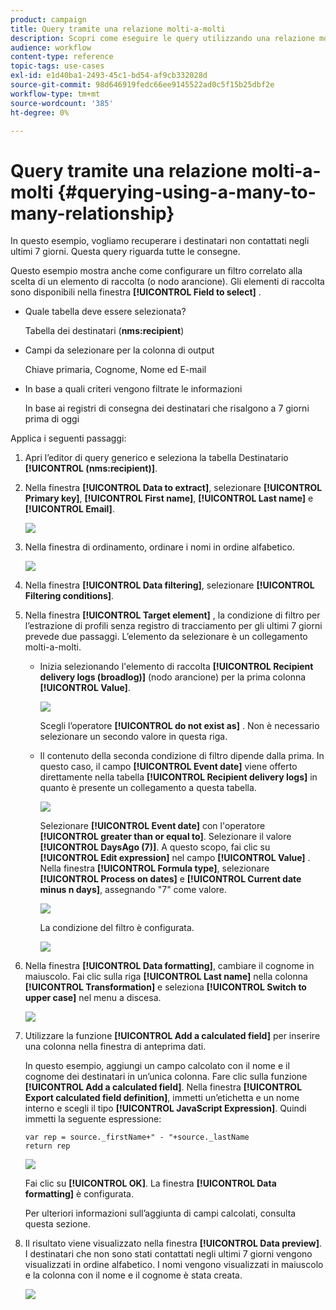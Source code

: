 ```yaml
---
product: campaign
title: Query tramite una relazione molti-a-molti
description: Scopri come eseguire le query utilizzando una relazione molti-a-molti
audience: workflow
content-type: reference
topic-tags: use-cases
exl-id: e1d40ba1-2493-45c1-bd54-af9cb332028d
source-git-commit: 98d646919fedc66ee9145522ad0c5f15b25dbf2e
workflow-type: tm+mt
source-wordcount: '385'
ht-degree: 0%

---
```


# Query tramite una relazione molti-a-molti {#querying-using-a-many-to-many-relationship}

In questo esempio, vogliamo recuperare i destinatari non contattati negli ultimi 7 giorni. Questa query riguarda tutte le consegne.

Questo esempio mostra anche come configurare un filtro correlato alla scelta di un elemento di raccolta (o nodo arancione). Gli elementi di raccolta sono disponibili nella finestra **[!UICONTROL Field to select]** .

* Quale tabella deve essere selezionata?

   Tabella dei destinatari (**nms:recipient**)

* Campi da selezionare per la colonna di output

   Chiave primaria, Cognome, Nome ed E-mail

* In base a quali criteri vengono filtrate le informazioni

   In base ai registri di consegna dei destinatari che risalgono a 7 giorni prima di oggi

Applica i seguenti passaggi:

1. Apri l’editor di query generico e seleziona la tabella Destinatario **[!UICONTROL (nms:recipient)]**.
1. Nella finestra **[!UICONTROL Data to extract]**, selezionare **[!UICONTROL Primary key]**, **[!UICONTROL First name]**, **[!UICONTROL Last name]** e **[!UICONTROL Email]**.

   ![](assets/query_editor_nveau_33.png)

1. Nella finestra di ordinamento, ordinare i nomi in ordine alfabetico.

   ![](assets/query_editor_nveau_34.png)

1. Nella finestra **[!UICONTROL Data filtering]**, selezionare **[!UICONTROL Filtering conditions]**.
1. Nella finestra **[!UICONTROL Target element]** , la condizione di filtro per l’estrazione di profili senza registro di tracciamento per gli ultimi 7 giorni prevede due passaggi. L’elemento da selezionare è un collegamento molti-a-molti.

   * Inizia selezionando l&#39;elemento di raccolta **[!UICONTROL Recipient delivery logs (broadlog)]** (nodo arancione) per la prima colonna **[!UICONTROL Value]**.

      ![](assets/query_editor_nveau_67.png)

      Scegli l’operatore **[!UICONTROL do not exist as]** . Non è necessario selezionare un secondo valore in questa riga.

   * Il contenuto della seconda condizione di filtro dipende dalla prima. In questo caso, il campo **[!UICONTROL Event date]** viene offerto direttamente nella tabella **[!UICONTROL Recipient delivery logs]** in quanto è presente un collegamento a questa tabella.

      ![](assets/query_editor_nveau_36.png)

      Selezionare **[!UICONTROL Event date]** con l&#39;operatore **[!UICONTROL greater than or equal to]**. Selezionare il valore **[!UICONTROL DaysAgo (7)]**. A questo scopo, fai clic su **[!UICONTROL Edit expression]** nel campo **[!UICONTROL Value]** . Nella finestra **[!UICONTROL Formula type]**, selezionare **[!UICONTROL Process on dates]** e **[!UICONTROL Current date minus n days]**, assegnando &quot;7&quot; come valore.

      ![](assets/query_editor_nveau_37.png)

      La condizione del filtro è configurata.

      ![](assets/query_editor_nveau_38.png)

1. Nella finestra **[!UICONTROL Data formatting]**, cambiare il cognome in maiuscolo. Fai clic sulla riga **[!UICONTROL Last name]** nella colonna **[!UICONTROL Transformation]** e seleziona **[!UICONTROL Switch to upper case]** nel menu a discesa.

   ![](assets/query_editor_nveau_39.png)

1. Utilizzare la funzione **[!UICONTROL Add a calculated field]** per inserire una colonna nella finestra di anteprima dati.

   In questo esempio, aggiungi un campo calcolato con il nome e il cognome dei destinatari in un’unica colonna. Fare clic sulla funzione **[!UICONTROL Add a calculated field]**. Nella finestra **[!UICONTROL Export calculated field definition]**, immetti un’etichetta e un nome interno e scegli il tipo **[!UICONTROL JavaScript Expression]**. Quindi immetti la seguente espressione:

   ```
   var rep = source._firstName+" - "+source._lastName
   return rep
   ```

   ![](assets/query_editor_nveau_40.png)

   Fai clic su **[!UICONTROL OK]**. La finestra **[!UICONTROL Data formatting]** è configurata.

   Per ulteriori informazioni sull’aggiunta di campi calcolati, consulta questa sezione.

1. Il risultato viene visualizzato nella finestra **[!UICONTROL Data preview]**. I destinatari che non sono stati contattati negli ultimi 7 giorni vengono visualizzati in ordine alfabetico. I nomi vengono visualizzati in maiuscolo e la colonna con il nome e il cognome è stata creata.

   ![](assets/query_editor_nveau_41.png)
